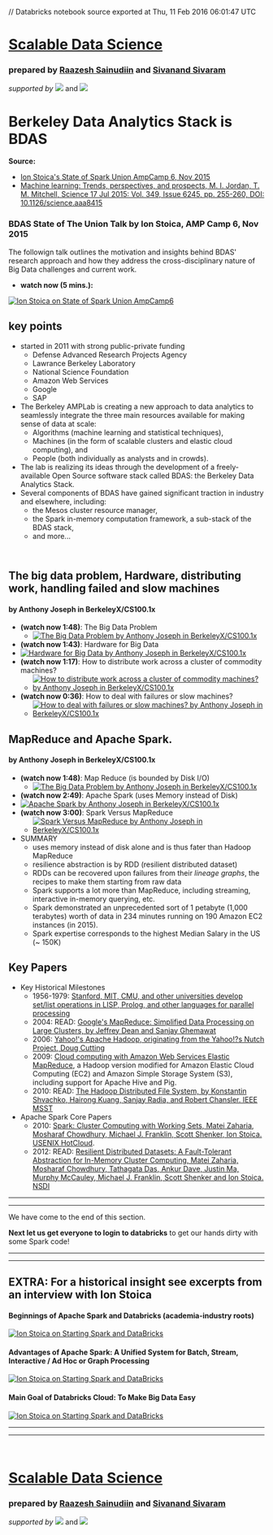 // Databricks notebook source exported at Thu, 11 Feb 2016 06:01:47 UTC


# [Scalable Data Science](http://www.math.canterbury.ac.nz/~r.sainudiin/courses/ScalableDataScience/)


### prepared by [Raazesh Sainudiin](https://nz.linkedin.com/in/raazesh-sainudiin-45955845) and [Sivanand Sivaram](https://www.linkedin.com/in/sivanand)

*supported by* [![](https://raw.githubusercontent.com/raazesh-sainudiin/scalable-data-science/master/images/databricks_logoTM_200px.png)](https://databricks.com/)
and 
[![](https://raw.githubusercontent.com/raazesh-sainudiin/scalable-data-science/master/images/AWS_logoTM_200px.png)](https://www.awseducate.com/microsite/CommunitiesEngageHome)





# Berkeley Data Analytics Stack is BDAS
**Source:** 
* [Ion Stoica's State of Spark Union AmpCamp 6, Nov 2015](https://www.slideshare.net/secret/9ON8EEAlVKP3Sl)
* [Machine learning: Trends, perspectives, and prospects, M. I. Jordan, T. M. Mitchell, Science  17 Jul 2015: Vol. 349, Issue 6245, pp. 255-260, DOI: 10.1126/science.aaa8415](http://science.sciencemag.org/content/349/6245/255.full-text.pdf+html)

### BDAS State of The Union Talk by Ion Stoica, AMP Camp 6, Nov 2015 
The followign talk outlines the motivation and insights behind BDAS' research approach and how they address the cross-disciplinary nature of Big Data challenges and current work.
* **watch now (5 mins.):** 

[![Ion Stoica on State of Spark Union AmpCamp6](https://raw.githubusercontent.com/raazesh-sainudiin/scalable-data-science/master/images/stateofthebdasunionAmpCamp6Stoica-5_YTCover.png)](https://www.youtube.com/v/s7kj9XzRBQk?rel=0&autoplay=1&modestbranding=1&start=91&end=386)
 
## key points
* started in 2011 with strong public-private funding
  * Defense Advanced Research Projects Agency
  * Lawrance Berkeley Laboratory
  * National Science Foundation
  * Amazon Web Services
  * Google
  * SAP
* The Berkeley AMPLab is creating a new approach to data analytics to seamlessly integrate the three main resources available for making sense of data at scale: 
  * Algorithms (machine learning and statistical techniques), 
  * Machines (in the form of scalable clusters and elastic cloud computing), and 
  * People (both individually as analysts and in crowds). 
* The lab is realizing its ideas through the development of a freely-available Open Source software stack called BDAS: the Berkeley Data Analytics Stack. 
* Several components of BDAS have gained significant traction in industry and elsewhere, including: 
  * the Mesos cluster resource manager, 
  * the Spark in-memory computation framework, a sub-stack of the BDAS stack, 
  * and more... 


```scala



```



## The big data problem, Hardware, distributing work, handling failed and slow machines
#### by Anthony Joseph in BerkeleyX/CS100.1x

* **(watch now 1:48)**: The Big Data Problem
  * [![The Big Data Problem by Anthony Joseph in BerkeleyX/CS100.1x](http://img.youtube.com/vi/0JdJe5iehhw/0.jpg)](https://www.youtube.com/v/0JdJe5iehhw)
*  **(watch now 1:43)**: Hardware for Big Data
  * [![Hardware for Big Data by Anthony Joseph in BerkeleyX/CS100.1x](http://img.youtube.com/vi/KmIIMdsXGzc/0.jpg)](https://www.youtube.com/v/KmIIMdsXGzc)
* **(watch now 1:17)**: How to distribute work across a cluster of commodity machines?
  * [![How to distribute work across a cluster of commodity machines? by Anthony Joseph in BerkeleyX/CS100.1x](http://img.youtube.com/vi/Euk1v3VtNcM/0.jpg)](https://www.youtube.com/v/Euk1v3VtNcM)
* **(watch now 0:36)**: How to deal with failures or slow machines?
  * [![How to deal with failures or slow machines? by Anthony Joseph in BerkeleyX/CS100.1x](http://img.youtube.com/vi/NaHNsPEK3KA/0.jpg)](https://www.youtube.com/v/NaHNsPEK3KA)
  





## MapReduce and Apache Spark.
#### by Anthony Joseph in BerkeleyX/CS100.1x

* **(watch now 1:48)**: Map Reduce (is bounded by Disk I/O)
  * [![The Big Data Problem by Anthony Joseph in BerkeleyX/CS100.1x](http://img.youtube.com/vi/NqG_hYAKjYk/0.jpg)](https://www.youtube.com/v/NqG_hYAKjYk)
*  **(watch now 2:49)**: Apache Spark (uses Memory instead of Disk)
  * [![Apache Spark by Anthony Joseph in BerkeleyX/CS100.1x](http://img.youtube.com/vi/vat5Jki1lbI/0.jpg)](https://www.youtube.com/v/vat5Jki1lbI)
* **(watch now 3:00)**: Spark Versus MapReduce
  * [![Spark Versus MapReduce by Anthony Joseph in BerkeleyX/CS100.1x](http://img.youtube.com/vi/Ddq3Gua2QFg/0.jpg)](https://www.youtube.com/v/Ddq3Gua2QFg)
* SUMMARY
    * uses memory instead of disk alone and is thus fater than Hadoop MapReduce
    * resilience abstraction is by RDD (resilient distributed dataset)
    * RDDs can be recovered upon failures from their *lineage graphs*, the recipes to make them starting from raw data
    * Spark supports a lot more than MapReduce, including streaming, interactive in-memory querying, etc.
    * Spark demonstrated an unprecedented sort of 1 petabyte (1,000 terabytes) worth of data in 234 minutes running on 190 Amazon EC2 instances (in 2015).
    * Spark expertise corresponds to the highest Median Salary in the US (~ 150K)





## Key Papers

* Key Historical Milestones
  * 1956-1979: [Stanford, MIT, CMU, and other universities develop set/list operations in LISP, Prolog, and other languages for parallel processing](http://www-formal.stanford.edu/jmc/history/lisp/lisp.html)
  * 2004: READ: [Google's MapReduce: Simplified Data Processing on Large Clusters, by Jeffrey Dean and Sanjay Ghemawat](http://research.google.com/archive/mapreduce.html)
  * 2006: [Yahoo!'s Apache Hadoop, originating from the Yahoo!?s Nutch Project, Doug Cutting](http://developer.yahoo.com/hadoop/)
  * 2009: [Cloud computing with Amazon Web Services Elastic MapReduce](http://aws.amazon.com/elasticmapreduce/), a Hadoop version modified for Amazon Elastic Cloud Computing (EC2) and Amazon Simple Storage System (S3), including support for Apache Hive and Pig.
  * 2010: READ: [The Hadoop Distributed File System, by Konstantin Shvachko, Hairong Kuang, Sanjay Radia, and Robert Chansler. IEEE MSST](http://dx.doi.org/10.1109/MSST.2010.5496972) 
* Apache Spark Core Papers</h1>
  * 2010: [Spark: Cluster Computing with Working Sets, Matei Zaharia, Mosharaf Chowdhury, Michael J. Franklin, Scott Shenker, Ion Stoica. USENIX HotCloud](http://people.csail.mit.edu/matei/papers/2010/hotcloud_spark.pdf).
  * 2012: READ: [Resilient Distributed Datasets: A Fault-Tolerant Abstraction for In-Memory Cluster Computing, Matei Zaharia, Mosharaf Chowdhury, Tathagata Das, Ankur Dave, Justin Ma, Murphy McCauley, Michael J. Franklin, Scott Shenker and Ion Stoica. NSDI](http://usenix.org/system/files/conference/nsdi12/nsdi12-final138.pdf)





***
***
We have come to the end of this section.

**Next let us get everyone to login to databricks** to get our hands dirty with some Spark code! 

***
***






## EXTRA: For a historical insight see excerpts from an interview with Ion Stoica

#### Beginnings of Apache Spark and Databricks (academia-industry roots)
[![Ion Stoica on Starting Spark and DataBricks](http://img.youtube.com/vi/bHH8sG-F9tg/0.jpg)](https://www.youtube.com/v/bHH8sG-F9tg?rel=0&autoplay=1&modestbranding=1&start=231&end=365)

#### Advantages of Apache Spark: A Unified System for Batch, Stream, Interactive / Ad Hoc or Graph Processing
[![Ion Stoica on Starting Spark and DataBricks](http://img.youtube.com/vi/bHH8sG-F9tg/0.jpg)](https://www.youtube.com/v/bHH8sG-F9tg?rel=0&autoplay=1&modestbranding=1&start=458&end=726)

#### Main Goal of Databricks Cloud: To Make Big Data Easy
[![Ion Stoica on Starting Spark and DataBricks](http://img.youtube.com/vi/bHH8sG-F9tg/0.jpg)](https://www.youtube.com/v/bHH8sG-F9tg?rel=0&autoplay=1&modestbranding=1&start=890&end=985)

***
***


```scala



```




# [Scalable Data Science](http://www.math.canterbury.ac.nz/~r.sainudiin/courses/ScalableDataScience/)


### prepared by [Raazesh Sainudiin](https://nz.linkedin.com/in/raazesh-sainudiin-45955845) and [Sivanand Sivaram](https://www.linkedin.com/in/sivanand)

*supported by* [![](https://raw.githubusercontent.com/raazesh-sainudiin/scalable-data-science/master/images/databricks_logoTM_200px.png)](https://databricks.com/)
and 
[![](https://raw.githubusercontent.com/raazesh-sainudiin/scalable-data-science/master/images/AWS_logoTM_200px.png)](https://www.awseducate.com/microsite/CommunitiesEngageHome)

